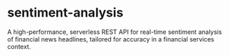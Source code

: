 # sentiment-analysis
A high-performance, serverless REST API for real-time sentiment analysis of financial news headlines, tailored for accuracy in a financial services context.
